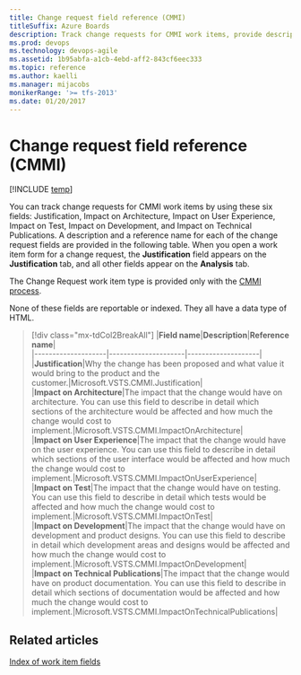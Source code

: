 ```yaml
---
title: Change request field reference (CMMI)
titleSuffix: Azure Boards
description: Track change requests for CMMI work items, provide description and reference name  
ms.prod: devops
ms.technology: devops-agile
ms.assetid: 1b95abfa-a1cb-4ebd-aff2-843cf6eec333
ms.topic: reference
ms.author: kaelli
ms.manager: mijacobs
monikerRange: '>= tfs-2013'
ms.date: 01/20/2017
---
```


# Change request  field reference (CMMI)

[!INCLUDE [temp](../../../includes/version-vsts-tfs-all-versions.md)]

You can track change requests for CMMI work items by using these six fields: Justification, Impact on Architecture, Impact on User Experience, Impact on Test, Impact on Development, and Impact on Technical Publications. A description and a reference name for each of the change request fields are provided in the following table. When you open a work item form for a change request, the **Justification** field appears on the **Justification** tab, and all other fields appear on the **Analysis** tab.  
  
 The Change Request work item type is provided only with the [CMMI process](../cmmi-process.md).  
  
 None of these fields are reportable or indexed. They all have a data type of HTML.  
  
> [!div class="mx-tdCol2BreakAll"]
> |**Field name**|**Description**|**Reference name**|  
> |--------------------|---------------------|--------------------|  
> |**Justification**|Why the change has been proposed and what value it would bring to the product and the customer.|Microsoft.VSTS.CMMI.Justification|  
> |**Impact on Architecture**|The impact that the change would have on architecture. You can use this field to describe in detail which sections of the architecture would be affected and how much the change would cost to implement.|Microsoft.VSTS.CMMI.ImpactOnArchitecture|  
> |**Impact on User Experience**|The impact that the change would have on the user experience. You can use this field to describe in detail which sections of the user interface would be affected and how much the change would cost to implement.|Microsoft.VSTS.CMMI.ImpactOnUserExperience|  
> |**Impact on Test**|The impact that the change would have on testing. You can use this field to describe in detail which tests would be affected and how much the change would cost to implement.|Microsoft.VSTS.CMMI.ImpactOnTest|  
> |**Impact on Development**|The impact that the change would have on development and product designs. You can use this field to describe in detail which development areas and designs would be affected and how much the change would cost to implement.|Microsoft.VSTS.CMMI.ImpactOnDevelopment|  
> |**Impact on Technical Publications**|The impact that the change would have on product documentation. You can use this field to describe in detail which sections of documentation would be affected and how much the change would cost to implement.|Microsoft.VSTS.CMMI.ImpactOnTechnicalPublications|  
  
## Related articles 
 [Index of work item fields](../work-item-field.md)